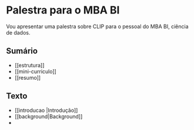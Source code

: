 # Palestra para o MBA BI

Vou apresentar uma palestra sobre CLIP para o pessoal do MBA BI, ciência de dados.

## Sumário

- [[estrutura]]
- [[mini-curriculo]]
- [[resumo]]

## Texto

- [[introducao |Introdução]]
- [[background|Background]]
- 